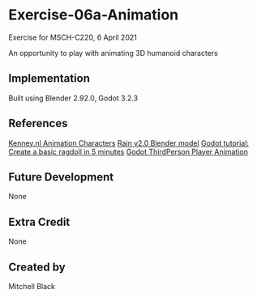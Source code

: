 # Exercise-06a-Animation
Exercise for MSCH-C220, 6 April 2021

An opportunity to play with animating 3D humanoid characters

## Implementation
Built using Blender 2.92.0, Godot 3.2.3

## References
[Kenney.nl Animation Characters](https://kenney.nl/assets/animated-characters-2)
[Rain v2.0 Blender model](https://cloud.blender.org/p/characters/5f04a68bb5f1a2612f7b29da)
[Godot tutorial: Create a basic ragdoll in 5 minutes](https://youtu.be/YZikII-uSis)
[Godot ThirdPerson Player Animation](https://youtu.be/msZw59Iln74)

## Future Development
None

## Extra Credit
None

## Created by 
Mitchell Black

